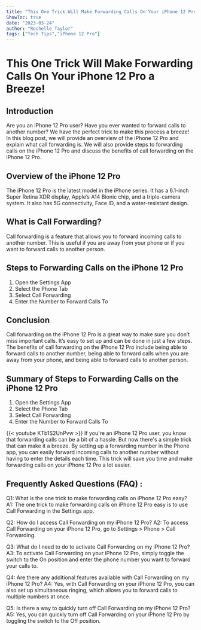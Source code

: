 ```yaml
---
title: "This One Trick Will Make Forwarding Calls On Your iPhone 12 Pro a Breeze!"
ShowToc: true 
date: "2023-03-24"
author: "Rochelle Taylor" 
tags: ["Tech Tips","iPhone 12 Pro"]
---
```

# This One Trick Will Make Forwarding Calls On Your iPhone 12 Pro a Breeze! 

## Introduction

Are you an iPhone 12 Pro user? Have you ever wanted to forward calls to another number? We have the perfect trick to make this process a breeze! In this blog post, we will provide an overview of the iPhone 12 Pro and explain what call forwarding is. We will also provide steps to forwarding calls on the iPhone 12 Pro and discuss the benefits of call forwarding on the iPhone 12 Pro. 

## Overview of the iPhone 12 Pro

The iPhone 12 Pro is the latest model in the iPhone series. It has a 6.1-inch Super Retina XDR display, Apple’s A14 Bionic chip, and a triple-camera system. It also has 5G connectivity, Face ID, and a water-resistant design. 

## What is Call Forwarding?

Call forwarding is a feature that allows you to forward incoming calls to another number. This is useful if you are away from your phone or if you want to forward calls to another person. 

## Steps to Forwarding Calls on the iPhone 12 Pro

1. Open the Settings App
2. Select the Phone Tab
3. Select Call Forwarding
4. Enter the Number to Forward Calls To

## Conclusion

Call forwarding on the iPhone 12 Pro is a great way to make sure you don’t miss important calls. It’s easy to set up and can be done in just a few steps. The benefits of call forwarding on the iPhone 12 Pro include being able to forward calls to another number, being able to forward calls when you are away from your phone, and being able to forward calls to another person. 

## Summary of Steps to Forwarding Calls on the iPhone 12 Pro

1. Open the Settings App
2. Select the Phone Tab
3. Select Call Forwarding
4. Enter the Number to Forward Calls To

{{< youtube KTb1S2UnPvw >}} 
If you're an iPhone 12 Pro user, you know that forwarding calls can be a bit of a hassle. But now there's a simple trick that can make it a breeze. By setting up a forwarding number in the Phone app, you can easily forward incoming calls to another number without having to enter the details each time. This trick will save you time and make forwarding calls on your iPhone 12 Pro a lot easier.

## Frequently Asked Questions (FAQ) :
Q1: What is the one trick to make forwarding calls on iPhone 12 Pro easy?
A1: The one trick to make forwarding calls on iPhone 12 Pro easy is to use Call Forwarding in the Settings app.

Q2: How do I access Call Forwarding on my iPhone 12 Pro?
A2: To access Call Forwarding on your iPhone 12 Pro, go to Settings > Phone > Call Forwarding.

Q3: What do I need to do to activate Call Forwarding on my iPhone 12 Pro?
A3: To activate Call Forwarding on your iPhone 12 Pro, simply toggle the switch to the On position and enter the phone number you want to forward your calls to.

Q4: Are there any additional features available with Call Forwarding on my iPhone 12 Pro?
A4: Yes, with Call Forwarding on your iPhone 12 Pro, you can also set up simultaneous ringing, which allows you to forward calls to multiple numbers at once.

Q5: Is there a way to quickly turn off Call Forwarding on my iPhone 12 Pro?
A5: Yes, you can quickly turn off Call Forwarding on your iPhone 12 Pro by toggling the switch to the Off position.


